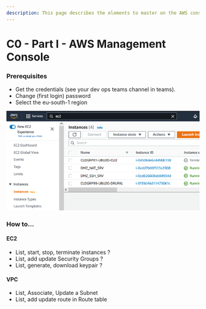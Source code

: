 ```yaml
---
description: This page describes the elements to master on the AWS console.
---
```


# C0 - Part I - AWS Management Console

### Prerequisites

* Get the credentials (see your dev ops teams channel in teams).
* Change (first login) password
* Select the eu-south-1 region

![Sample : How to list all instances in a specific region](../../.gitbook/assets/awsConsole.PNG)

### How to...

#### **EC2**

* List, start, stop, terminate instances ?
* List, add update Security Groups  ?
* List, generate, download keypair ?

#### VPC

* List, Associate, Update a Subnet
* List, add update route in Route table




